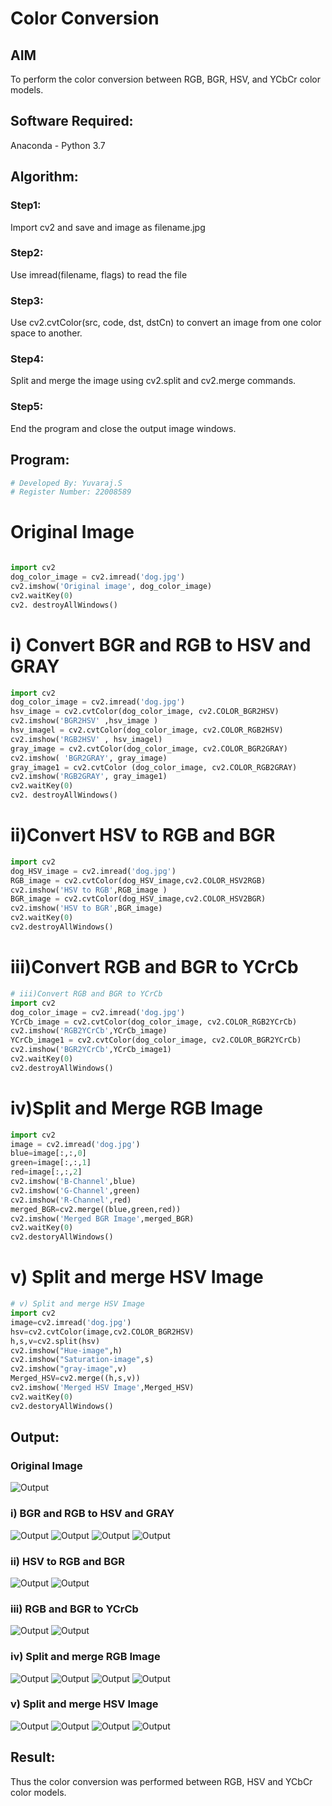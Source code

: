 # Color Conversion
## AIM
To perform the color conversion between RGB, BGR, HSV, and YCbCr color models.

## Software Required:
Anaconda - Python 3.7
## Algorithm:
### Step1:
Import cv2 and save and image as filename.jpg

### Step2:
Use imread(filename, flags) to read the file

### Step3:
Use cv2.cvtColor(src, code, dst, dstCn) to convert an image from one color space to another.

### Step4:
Split and merge the image using cv2.split and cv2.merge commands.

### Step5:
End the program and close the output image windows.

## Program:
```python
# Developed By: Yuvaraj.S
# Register Number: 22008589
```
# Original Image
```python

import cv2
dog_color_image = cv2.imread('dog.jpg')
cv2.imshow('Original image', dog_color_image)
cv2.waitKey(0)
cv2. destroyAllWindows()
```
# i) Convert BGR and RGB to HSV and GRAY
```python
import cv2
dog_color_image = cv2.imread('dog.jpg')
hsv_image = cv2.cvtColor(dog_color_image, cv2.COLOR_BGR2HSV)
cv2.imshow('BGR2HSV' ,hsv_image )
hsv_imagel = cv2.cvtColor(dog_color_image, cv2.COLOR_RGB2HSV)
cv2.imshow('RGB2HSV' , hsv_imagel)
gray_image = cv2.cvtColor(dog_color_image, cv2.COLOR_BGR2GRAY)
cv2.imshow( 'BGR2GRAY', gray_image)
gray_image1 = cv2.cvtColor (dog_color_image, cv2.COLOR_RGB2GRAY)
cv2.imshow('RGB2GRAY', gray_image1)
cv2.waitKey(0)
cv2. destroyAllWindows()
```




# ii)Convert HSV to RGB and BGR

```python
import cv2
dog_HSV_image = cv2.imread('dog.jpg')
RGB_image = cv2.cvtColor(dog_HSV_image,cv2.COLOR_HSV2RGB)
cv2.imshow('HSV to RGB',RGB_image )
BGR_image = cv2.cvtColor(dog_HSV_image,cv2.COLOR_HSV2BGR)
cv2.imshow('HSV to BGR',BGR_image)
cv2.waitKey(0)
cv2.destroyAllWindows()
```



# iii)Convert RGB and BGR to YCrCb
```python
# iii)Convert RGB and BGR to YCrCb
import cv2
dog_color_image = cv2.imread('dog.jpg')
YCrCb_image = cv2.cvtColor(dog_color_image, cv2.COLOR_RGB2YCrCb)
cv2.imshow('RGB2YCrCb',YCrCb_image)
YCrCb_image1 = cv2.cvtColor(dog_color_image, cv2.COLOR_BGR2YCrCb)
cv2.imshow('BGR2YCrCb',YCrCb_image1)
cv2.waitKey(0)
cv2.destroyAllWindows()
```



# iv)Split and Merge RGB Image
```python
import cv2
image = cv2.imread('dog.jpg')
blue=image[:,:,0]
green=image[:,:,1]
red=image[:,:,2]
cv2.imshow('B-Channel',blue)
cv2.imshow('G-Channel',green)
cv2.imshow('R-Channel',red)
merged_BGR=cv2.merge((blue,green,red))
cv2.imshow('Merged BGR Image',merged_BGR)
cv2.waitKey(0)
cv2.destoryAllWindows()
```



# v) Split and merge HSV Image
```python
# v) Split and merge HSV Image
import cv2
image=cv2.imread('dog.jpg')
hsv=cv2.cvtColor(image,cv2.COLOR_BGR2HSV)
h,s,v=cv2.split(hsv)
cv2.imshow("Hue-image",h)
cv2.imshow("Saturation-image",s)
cv2.imshow("gray-image",v)
Merged_HSV=cv2.merge((h,s,v))
cv2.imshow('Merged HSV Image',Merged_HSV)
cv2.waitKey(0)
cv2.destoryAllWindows()
```
## Output:
### Original Image
![Output](./ori%20imf%201.png)
### i) BGR and RGB to HSV and GRAY
![Output](./1st%20sub%201.png)
![Output](./ist%20sub%202.png)
![Output](./1st%20sub%203.png)
![Output](./1st%20sub%204.png)

### ii) HSV to RGB and BGR
![Output](./2nd%20sub%201.png)
![Output](./2nd%20sub%202.png)
### iii) RGB and BGR to YCrCb
![Output](./3rd%20sub%201.png)
![Output](./3rd%20sub%202.png)
### iv) Split and merge RGB Image
![Output](./4th%20sub%201.png)
![Output](./4th%20sub%202.png)
![Output](./4th%20sub%203.png)
![Output](./4th%20sub%204.png)

### v) Split and merge HSV Image
![Output](./5th%20sub%201.png)
![Output](./5th%20sub%202.png)
![Output](./5th%20sub%203.png)
![Output](./5th%20sub%204.png)

## Result:
Thus the color conversion was performed between RGB, HSV and YCbCr color models.
